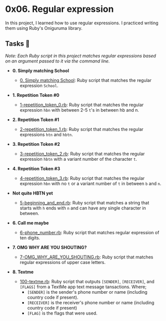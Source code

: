 # 0x06. Regular expression
In this project, I learned how to use regular expressions. I practiced writing them using Ruby's Oniguruma library.
## Tasks 📃
*Note: Each Ruby script in this project matches regular expressions based on an argument passed to it via the command line.*
- **0. Simply matching School**

  - [0. Simply matching School](https://github.com/iChigozirim/alx-system_engineering-devops/blob/master/0x06-regular_expressions/0-simply_match_school.rb): Ruby script that matches the regular expression `School`.
- **1. Repetition Token #0**

  - [1-repetition_token_0.rb](https://github.com/iChigozirim/alx-system_engineering-devops/blob/master/0x06-regular_expressions/1-repetition_token_0.rb): Ruby script that matches the regular expression `hbn` with between 2-5 `t`'s in between hb and n.
- **2. Repetition Token #1**
 
  - [2-repetition_token_1.rb](https://github.com/iChigozirim/alx-system_engineering-devops/blob/master/0x06-regular_expressions/3-repetition_token_2.rb): Ruby script that matches the regular expressions `htn` and `hbtn`.
- **3. Repetition Token #2**

  - [3-repetition_token_2.rb](https://github.com/iChigozirim/alx-system_engineering-devops/blob/master/0x06-regular_expressions/3-repetition_token_2.rb): Ruby script that matches the regular expression `hbtn` with a variant number of the character `t`.
- **4. Repetition Token #3**

  - [4-repetition_token_3.rb](https://github.com/iChigozirim/alx-system_engineering-devops/blob/master/0x06-regular_expressions/4-repetition_token_3.rb): Ruby script that matches the regular expression `hbn` with no `t` or a variant number of `t` in between `b` and `n`.
- **Not quite HBTN yet**

  - [5-beginning_and_end.rb](https://github.com/iChigozirim/alx-system_engineering-devops/blob/master/0x06-regular_expressions/5-beginning_and_end.rb): Ruby script that matches a string that starts with `h` ends with `n` and can have any single character in between.
- **6. Call me maybe**

  - [6-phone_number.rb](https://github.com/iChigozirim/alx-system_engineering-devops/blob/master/0x06-regular_expressions/6-phone_number.rb): Ruby script that matches regular expression of ten digits.
- **7. OMG WHY ARE YOU SHOUTING?**

  - [7-OMG_WHY_ARE_YOU_SHOUTING.rb](https://github.com/iChigozirim/alx-system_engineering-devops/blob/master/0x06-regular_expressions/7-OMG_WHY_ARE_YOU_SHOUTING.rb): Ruby script that matches regular expressions of upper case letters.
- **8. Textme**

  - [100-textme.rb](https://github.com/iChigozirim/alx-system_engineering-devops/blob/master/0x06-regular_expressions/100-textme.rb): Ruby script that outputs `[SENDER]`, `[RECEIVER]`, and `[FLAGS]` from a TextMe app text message tansactions. Where;
    - `[SENDER]` is the sender's phone number or name (including country code if present).
    - `[RECEIVER]` is the receiver's phone number or name (including country code if present)
    - `[FLAG]` is the flags that were used.
